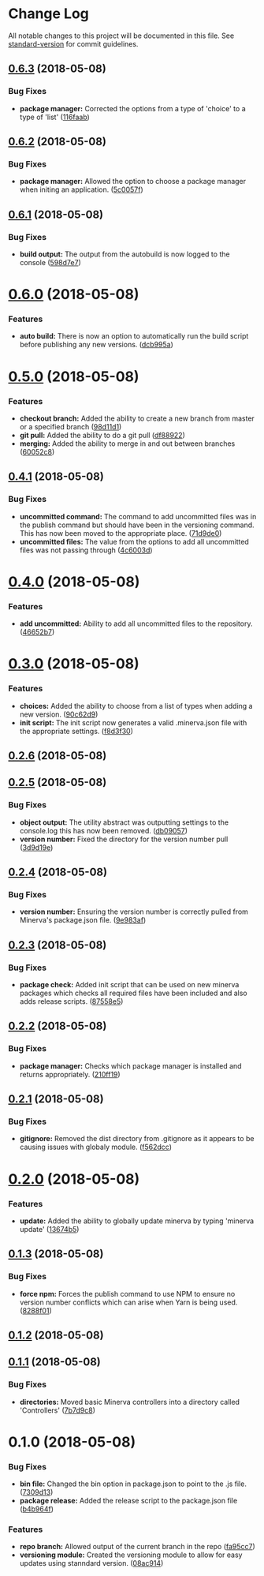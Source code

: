 # Change Log

All notable changes to this project will be documented in this file. See [standard-version](https://github.com/conventional-changelog/standard-version) for commit guidelines.

<a name="0.6.3"></a>
## [0.6.3](https://github.com/sisk-technology-group-ltd/minerva/compare/v0.6.2...v0.6.3) (2018-05-08)


### Bug Fixes

* **package manager:** Corrected the options from a type of 'choice' to a type of 'list' ([116faab](https://github.com/sisk-technology-group-ltd/minerva/commit/116faab))



<a name="0.6.2"></a>
## [0.6.2](https://github.com/sisk-technology-group-ltd/minerva/compare/v0.6.1...v0.6.2) (2018-05-08)


### Bug Fixes

* **package manager:** Allowed the option to choose a package manager when initing an application. ([5c0057f](https://github.com/sisk-technology-group-ltd/minerva/commit/5c0057f))



<a name="0.6.1"></a>
## [0.6.1](https://github.com/sisk-technology-group-ltd/minerva/compare/v0.6.0...v0.6.1) (2018-05-08)


### Bug Fixes

* **build output:** The output from the autobuild is now logged to the console ([598d7e7](https://github.com/sisk-technology-group-ltd/minerva/commit/598d7e7))



<a name="0.6.0"></a>
# [0.6.0](https://github.com/sisk-technology-group-ltd/minerva/compare/v0.5.0...v0.6.0) (2018-05-08)


### Features

* **auto build:** There is now an option to automatically run the build script before publishing any new versions. ([dcb995a](https://github.com/sisk-technology-group-ltd/minerva/commit/dcb995a))



<a name="0.5.0"></a>
# [0.5.0](https://github.com/sisk-technology-group-ltd/minerva/compare/v0.4.1...v0.5.0) (2018-05-08)


### Features

* **checkout branch:** Added the ability to create a new branch from master or a specified branch ([98d11d1](https://github.com/sisk-technology-group-ltd/minerva/commit/98d11d1))
* **git pull:** Added the ability to do a git pull ([df88922](https://github.com/sisk-technology-group-ltd/minerva/commit/df88922))
* **merging:** Added the ability to merge in and out between branches ([60052c8](https://github.com/sisk-technology-group-ltd/minerva/commit/60052c8))



<a name="0.4.1"></a>
## [0.4.1](https://github.com/sisk-technology-group-ltd/minerva/compare/v0.4.0...v0.4.1) (2018-05-08)


### Bug Fixes

* **uncommitted command:** The command to add uncommitted files was in the publish command but should have been in the versioning command. This has now been moved to the appropriate place. ([71d9de0](https://github.com/sisk-technology-group-ltd/minerva/commit/71d9de0))
* **uncommitted files:** The value from the options to add all uncommitted files was not passing through ([4c6003d](https://github.com/sisk-technology-group-ltd/minerva/commit/4c6003d))



<a name="0.4.0"></a>
# [0.4.0](https://github.com/sisk-technology-group-ltd/minerva/compare/v0.3.0...v0.4.0) (2018-05-08)


### Features

* **add uncommitted:** Ability to add all uncommitted files to the repository. ([46652b7](https://github.com/sisk-technology-group-ltd/minerva/commit/46652b7))



<a name="0.3.0"></a>
# [0.3.0](https://github.com/sisk-technology-group-ltd/minerva/compare/v0.2.6...v0.3.0) (2018-05-08)


### Features

* **choices:** Added the ability to choose from a list of types when adding a new version. ([90c62d9](https://github.com/sisk-technology-group-ltd/minerva/commit/90c62d9))
* **init script:** The init script now generates a valid .minerva.json file with the appropriate settings. ([f8d3f30](https://github.com/sisk-technology-group-ltd/minerva/commit/f8d3f30))



<a name="0.2.6"></a>
## [0.2.6](https://github.com/sisk-technology-group-ltd/minerva/compare/v0.2.5...v0.2.6) (2018-05-08)



<a name="0.2.5"></a>
## [0.2.5](https://github.com/sisk-technology-group-ltd/minerva/compare/v0.2.4...v0.2.5) (2018-05-08)


### Bug Fixes

* **object output:** The utility abstract was outputting settings to the console.log this has now been removed. ([db09057](https://github.com/sisk-technology-group-ltd/minerva/commit/db09057))
* **version number:** Fixed the directory for the version number pull ([3d9d19e](https://github.com/sisk-technology-group-ltd/minerva/commit/3d9d19e))



<a name="0.2.4"></a>
## [0.2.4](https://github.com/sisk-technology-group-ltd/minerva/compare/v0.2.3...v0.2.4) (2018-05-08)


### Bug Fixes

* **version number:** Ensuring the version number is correctly pulled from Minerva's package.json file. ([9e983af](https://github.com/sisk-technology-group-ltd/minerva/commit/9e983af))



<a name="0.2.3"></a>
## [0.2.3](https://github.com/sisk-technology-group-ltd/minerva/compare/v0.2.2...v0.2.3) (2018-05-08)


### Bug Fixes

* **package check:** Added init script that can be used on new minerva packages which checks all required files have been included and also adds release scripts. ([87558e5](https://github.com/sisk-technology-group-ltd/minerva/commit/87558e5))



<a name="0.2.2"></a>
## [0.2.2](https://github.com/sisk-technology-group-ltd/minerva/compare/v0.2.1...v0.2.2) (2018-05-08)


### Bug Fixes

* **package manager:** Checks which package manager is installed and returns appropriately. ([210ff19](https://github.com/sisk-technology-group-ltd/minerva/commit/210ff19))



<a name="0.2.1"></a>
## [0.2.1](https://github.com/sisk-technology-group-ltd/minerva/compare/v0.2.0...v0.2.1) (2018-05-08)


### Bug Fixes

* **gitignore:** Removed the dist directory from .gitignore as it appears to be causing issues with globaly module. ([f562dcc](https://github.com/sisk-technology-group-ltd/minerva/commit/f562dcc))



<a name="0.2.0"></a>
# [0.2.0](https://github.com/sisk-technology-group-ltd/minerva/compare/v0.1.3...v0.2.0) (2018-05-08)


### Features

* **update:** Added the ability to globally update minerva by typing 'minerva update' ([13674b5](https://github.com/sisk-technology-group-ltd/minerva/commit/13674b5))



<a name="0.1.3"></a>
## [0.1.3](https://github.com/sisk-technology-group-ltd/minerva/compare/v0.1.2...v0.1.3) (2018-05-08)


### Bug Fixes

* **force npm:** Forces the publish command to use NPM to ensure no version number conflicts which can arise when Yarn is being used. ([8288f01](https://github.com/sisk-technology-group-ltd/minerva/commit/8288f01))



<a name="0.1.2"></a>
## [0.1.2](https://github.com/sisk-technology-group-ltd/minerva/compare/v0.1.1...v0.1.2) (2018-05-08)



<a name="0.1.1"></a>
## [0.1.1](https://github.com/sisk-technology-group-ltd/minerva/compare/v0.1.0...v0.1.1) (2018-05-08)


### Bug Fixes

* **directories:** Moved basic Minerva controllers into a directory called 'Controllers' ([7b7d9c8](https://github.com/sisk-technology-group-ltd/minerva/commit/7b7d9c8))



<a name="0.1.0"></a>
# 0.1.0 (2018-05-08)


### Bug Fixes

* **bin file:** Changed the bin option in package.json to point to the .js file. ([7309d13](https://github.com/sisk-technology-group-ltd/minerva/commit/7309d13))
* **package release:** Added the release script to the package.json file ([b4b964f](https://github.com/sisk-technology-group-ltd/minerva/commit/b4b964f))


### Features

* **repo branch:** Allowed output of the current branch in the repo ([fa95cc7](https://github.com/sisk-technology-group-ltd/minerva/commit/fa95cc7))
* **versioning module:** Created the versioning module to allow for easy updates using stanndard version. ([08ac914](https://github.com/sisk-technology-group-ltd/minerva/commit/08ac914))
